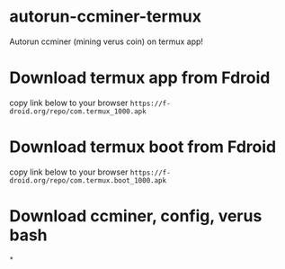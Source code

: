 # autorun-ccminer-termux
Autorun ccminer (mining verus coin) on termux app!
# Download termux app from Fdroid
copy link below to your browser
``` https://f-droid.org/repo/com.termux_1000.apk ```
# Download termux boot from Fdroid
copy link below to your browser
``` https://f-droid.org/repo/com.termux.boot_1000.apk ```
# Download ccminer, config, verus bash
``` * ```
